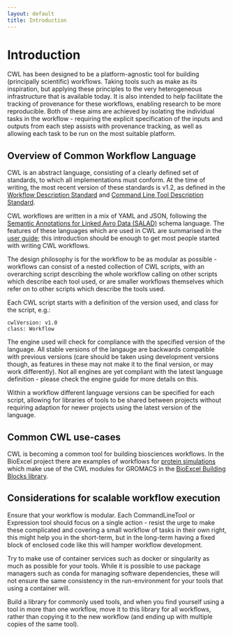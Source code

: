 ```yaml
---
layout: default
title: Introduction
---
```


# Introduction

CWL has been designed to be a platform-agnostic tool for building (principally scientific) workflows. Taking tools such as make as its inspiration, but applying these principles to the very heterogeneous infrastructure that is available today. It is also intended to help facilitate the tracking of provenance for these workflows, enabling research to be more reproducible. Both of these aims are achieved by isolating the individual tasks in the workflow - requiring the explicit specification of the inputs and outputs from each step assists with provenance tracking, as well as allowing each task to be run on the most suitable platform.

## Overview of Common Workflow Language

CWL is an abstract language, consisting of a clearly defined set of standards, to which all implementations must conform. At the time of writing, the most recent version of these standards is v1.2, as defined in the [Workflow Description Standard](https://www.commonwl.org/v1.2/Workflow.html) and [Command Line Tool Description Standard](https://www.commonwl.org/v1.2/CommandLineTool.html).

CWL workflows are written in a mix of YAML and JSON, following the [Semantic Annotations for Linked Avro Data (SALAD)](https://www.commonwl.org/v1.2/SchemaSalad.html) schema language. The features of these languages which are used in CWL are summarised in the [user guide](https://www.commonwl.org/user_guide/yaml/); this introduction should be enough to get most people started with writing CWL workflows. 

The design philosophy is for the workflow to be as modular as possible - workflows can consist of a nested collection of CWL scripts, with an overarching script describing the whole workflow calling on other scripts which describe each tool used, or are smaller workflows themselves which refer on to other scripts which describe the tools used.

Each CWL script starts with a definition of the version used, and class for the script, e.g.:
```
cwlVersion: v1.0
class: Workflow
```
The engine used will check for compliance with the specified version of the language. All stable versions of the langauge are backwards compatible with previous versions (care should be taken using development versions though, as features in these may not make it to the final version, or may work differently). Not all engines are yet compliant with the latest language definition - please check the engine guide for more details on this.

Within a workflow different language versions can be specified for each script, allowing for libraries of tools to be shared between projects without requiring adaption for newer projects using the latest version of the language.


## Common CWL use-cases

CWL is becoming a common tool for building biosciences workflows. In the BioExcel project there are examples of workflows for [protein simulations](https://github.com/bioexcel/biobb-wf-md-setup-protein-cwl) which make use of the CWL modules for GROMACS in the [BioExcel Building Blocks library](https://github.com/bioexcel/biobb_adapters).

## Considerations for scalable workflow execution

Ensure that your workflow is modular. Each CommandLineTool or Expression tool should focus on a single action - resist the urge to make these complicated and covering a small workflow of tasks in their own right, this might help you in the short-term, but in the long-term having a fixed block of enclosed code like this will hamper workflow development.

Try to make use of container services such as docker or singularity as much as possible for your tools. While it is possible to use package managers such as conda for managing software dependencies, these will not ensure the same consistency in the run-environment for your tools that using a container will.

Build a library for commonly used tools, and when you find yourself using a tool in more than one workflow, move it to this library for all workflows, rather than copying it to the new workflow (and ending up with multiple copies of the same tool).

